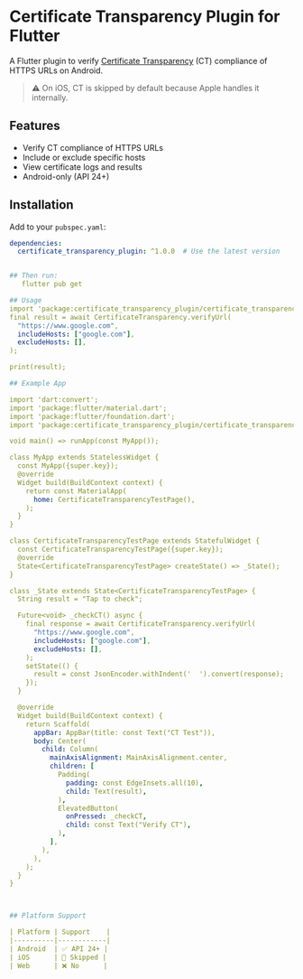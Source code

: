 # Certificate Transparency Plugin for Flutter

A Flutter plugin to verify [Certificate Transparency](https://certificate.transparency.dev/) (CT) compliance of HTTPS URLs on Android.

> ⚠️ On iOS, CT is skipped by default because Apple handles it internally.

## Features

- Verify CT compliance of HTTPS URLs
- Include or exclude specific hosts
- View certificate logs and results
- Android-only (API 24+)

## Installation

Add to your `pubspec.yaml`:

```yaml
dependencies:
  certificate_transparency_plugin: ^1.0.0  # Use the latest version


## Then run:
   flutter pub get

## Usage
import 'package:certificate_transparency_plugin/certificate_transparency_plugin.dart';
final result = await CertificateTransparency.verifyUrl(
  "https://www.google.com",
  includeHosts: ["google.com"],
  excludeHosts: [],
);

print(result);

## Example App

import 'dart:convert';
import 'package:flutter/material.dart';
import 'package:flutter/foundation.dart';
import 'package:certificate_transparency_plugin/certificate_transparency_plugin.dart';

void main() => runApp(const MyApp());

class MyApp extends StatelessWidget {
  const MyApp({super.key});
  @override
  Widget build(BuildContext context) {
    return const MaterialApp(
      home: CertificateTransparencyTestPage(),
    );
  }
}

class CertificateTransparencyTestPage extends StatefulWidget {
  const CertificateTransparencyTestPage({super.key});
  @override
  State<CertificateTransparencyTestPage> createState() => _State();
}

class _State extends State<CertificateTransparencyTestPage> {
  String result = "Tap to check";

  Future<void> _checkCT() async {
    final response = await CertificateTransparency.verifyUrl(
      "https://www.google.com",
      includeHosts: ["google.com"],
      excludeHosts: [],
    );
    setState(() {
      result = const JsonEncoder.withIndent('  ').convert(response);
    });
  }

  @override
  Widget build(BuildContext context) {
    return Scaffold(
      appBar: AppBar(title: const Text("CT Test")),
      body: Center(
        child: Column(
          mainAxisAlignment: MainAxisAlignment.center,
          children: [
            Padding(
              padding: const EdgeInsets.all(10),
              child: Text(result),
            ),
            ElevatedButton(
              onPressed: _checkCT,
              child: const Text("Verify CT"),
            ),
          ],
        ),
      ),
    );
  }
}



## Platform Support

| Platform | Support    |
|----------|------------|
| Android  | ✅ API 24+ |
| iOS      | 🚫 Skipped |
| Web      | ❌ No      |






